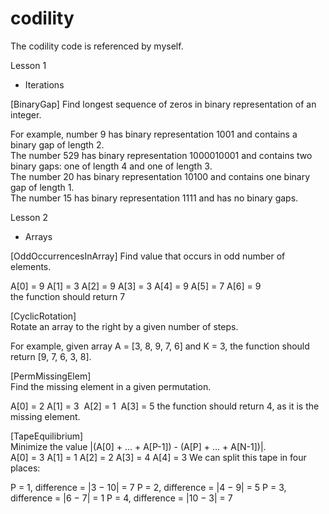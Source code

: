 # codility
The codility code is referenced by myself.

Lesson 1

- Iterations

[BinaryGap]
Find longest sequence of zeros in binary representation of an integer.  

For example, number 9 has binary representation 1001 and contains a binary gap of length 2.  
The number 529 has binary representation 1000010001 and contains two binary gaps: one of length 4 and one of length 3.  
The number 20 has binary representation 10100 and contains one binary gap of length 1.  
The number 15 has binary representation 1111 and has no binary gaps.


Lesson 2

- Arrays

[OddOccurrencesInArray]
Find value that occurs in odd number of elements.  

  A[0] = 9  A[1] = 3  A[2] = 9
  A[3] = 3  A[4] = 9  A[5] = 7
  A[6] = 9  
the function should return 7


[CyclicRotation]  
Rotate an array to the right by a given number of steps.  

For example, given array A = [3, 8, 9, 7, 6] and K = 3, the function should return [9, 7, 6, 3, 8].


[PermMissingElem]  
Find the missing element in a given permutation.   

  A[0] = 2  A[1] = 3  A[2] = 1  A[3] = 5 
the function should return 4, as it is the missing element.   


[TapeEquilibrium]  
Minimize the value |(A[0] + ... + A[P-1]) - (A[P] + ... + A[N-1])|.  
  A[0] = 3  A[1] = 1  A[2] = 2  A[3] = 4  A[4] = 3
We can split this tape in four places:

P = 1, difference = |3 − 10| = 7 
P = 2, difference = |4 − 9| = 5 
P = 3, difference = |6 − 7| = 1 
P = 4, difference = |10 − 3| = 7 
